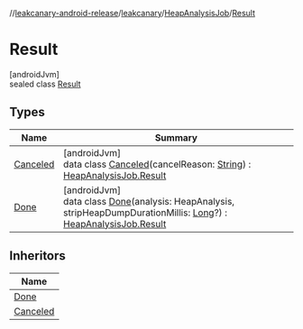 //[leakcanary-android-release](../../../../index.md)/[leakcanary](../../index.md)/[HeapAnalysisJob](../index.md)/[Result](index.md)

# Result

[androidJvm]\
sealed class [Result](index.md)

## Types

| Name | Summary |
|---|---|
| [Canceled](-canceled/index.md) | [androidJvm]<br>data class [Canceled](-canceled/index.md)(cancelReason: [String](https://kotlinlang.org/api/latest/jvm/stdlib/kotlin/-string/index.html)) : [HeapAnalysisJob.Result](index.md) |
| [Done](-done/index.md) | [androidJvm]<br>data class [Done](-done/index.md)(analysis: HeapAnalysis, stripHeapDumpDurationMillis: [Long](https://kotlinlang.org/api/latest/jvm/stdlib/kotlin/-long/index.html)?) : [HeapAnalysisJob.Result](index.md) |

## Inheritors

| Name |
|---|
| [Done](-done/index.md) |
| [Canceled](-canceled/index.md) |
